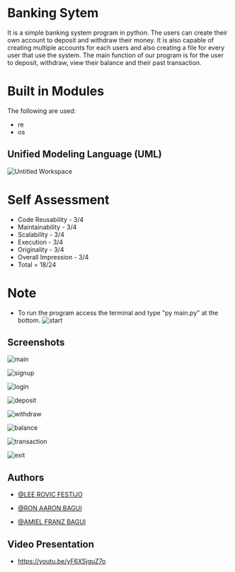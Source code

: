 
# Banking Sytem

It is a simple banking system program in python. The users
can create their own account to deposit and withdraw their money. It is also capable of creating 
multiple accounts for each users and also creating a file for every user that use the system.
The main function of our program is for the user to deposit, withdraw, view their balance and their
past transaction.


# Built in Modules

The following are used:

- re
- os

##  Unified Modeling Language (UML)
![Untitled Workspace](https://user-images.githubusercontent.com/117901938/206882783-9a4e7f3c-4d13-4a5d-b352-efb1820162e7.png)

# Self Assessment
- Code Reusability - 3/4
- Maintainability - 3/4
- Scalability - 3/4
- Execution - 3/4
- Originality - 3/4
- Overall Impression - 3/4
- Total = 18/24

# Note
- To run the program access the terminal and type "py main.py" at the bottom.
![start](https://user-images.githubusercontent.com/117901938/206882867-553286cc-aa0e-49dc-8e4e-db3070001e66.PNG)
## Screenshots



![main](https://user-images.githubusercontent.com/117901938/206883140-f9ea2a1c-8551-4487-9149-cdb02a40ca06.PNG)

![signup](https://user-images.githubusercontent.com/117901938/206883144-f74e2355-6a20-4cfa-837d-a4b25d73becb.PNG)

![login](https://user-images.githubusercontent.com/117901938/206883139-8d18ee82-ac12-481c-9a6a-41207604affe.PNG)

![deposit](https://user-images.githubusercontent.com/117901938/206883151-ab05613d-f579-41d9-89d9-7240720182a1.PNG)

![withdraw](https://user-images.githubusercontent.com/117901938/206883153-6c226087-0d3a-48c8-8251-b141ad7c2857.PNG)

![balance](https://user-images.githubusercontent.com/117901938/206883159-a66d3c38-2f6c-4586-a224-e37fa1d09b99.PNG)

![transaction](https://user-images.githubusercontent.com/117901938/206883162-44eaa04c-15b2-41a1-8fb9-39586c78d0c7.PNG)

![exit](https://user-images.githubusercontent.com/117901938/206883235-0cd39fc7-8f02-4bbf-b58b-7d7f326e7e85.PNG)

## Authors

- [@LEE ROVIC FESTIJO](https://github.com/LeeRovicFestijo)

- [@RON AARON BAGUI](https://github.com/baguiron)

- [@AMIEL FRANZ BAGUI](https://github.com/MrFranzu)

## Video Presentation
- https://youtu.be/yF6XSjguZ7o
